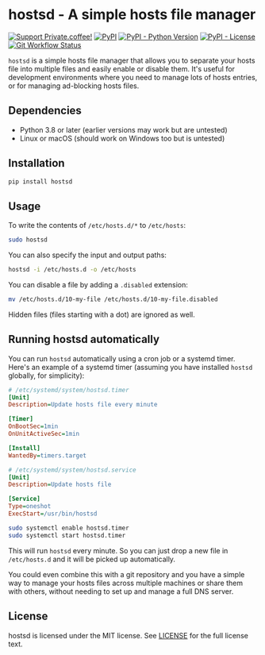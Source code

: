 # hostsd - A simple hosts file manager

[![Support Private.coffee!](https://shields.private.coffee/badge/private.coffee-support%20us!-pink?logo=coffeescript)](https://private.coffee)
[![PyPI](https://shields.private.coffee/pypi/v/hostsd)](https://pypi.org/project/hostsd/)
[![PyPI - Python Version](https://shields.private.coffee/pypi/pyversions/hostsd)](https://pypi.org/project/hostsd/)
[![PyPI - License](https://shields.private.coffee/pypi/l/hostsd)](https://pypi.org/project/hostsd/)
[![Git Workflow Status](https://shields.private.coffee/gitea/last-commit/kumi/hostsd?gitea-url=https://git.private.coffee)](https://git.private.coffee/kumi/hostsd)

`hostsd` is a simple hosts file manager that allows you to separate your hosts file into multiple files and easily enable or disable them. It's useful for development environments where you need to manage lots of hosts entries, or for managing ad-blocking hosts files.

## Dependencies

- Python 3.8 or later (earlier versions may work but are untested)
- Linux or macOS (should work on Windows too but is untested)

## Installation

```bash
pip install hostsd
```

## Usage

To write the contents of `/etc/hosts.d/*` to `/etc/hosts`:

```bash
sudo hostsd
```

You can also specify the input and output paths:

```bash
hostsd -i /etc/hosts.d -o /etc/hosts
```

You can disable a file by adding a `.disabled` extension:

```bash
mv /etc/hosts.d/10-my-file /etc/hosts.d/10-my-file.disabled
```

Hidden files (files starting with a dot) are ignored as well.

## Running hostsd automatically

You can run `hostsd` automatically using a cron job or a systemd timer. Here's an example of a systemd timer (assuming you have installed `hostsd` globally, for simplicity):

```ini
# /etc/systemd/system/hostsd.timer
[Unit]
Description=Update hosts file every minute

[Timer]
OnBootSec=1min
OnUnitActiveSec=1min

[Install]
WantedBy=timers.target
```

```ini
# /etc/systemd/system/hostsd.service
[Unit]
Description=Update hosts file

[Service]
Type=oneshot
ExecStart=/usr/bin/hostsd
```

```bash
sudo systemctl enable hostsd.timer
sudo systemctl start hostsd.timer
```

This will run `hostsd` every minute. So you can just drop a new file in `/etc/hosts.d` and it will be picked up automatically.

You could even combine this with a git repository and you have a simple way to manage your hosts files across multiple machines or share them with others, without needing to set up and manage a full DNS server.

## License

hostsd is licensed under the MIT license. See [LICENSE](LICENSE) for the full license text.
